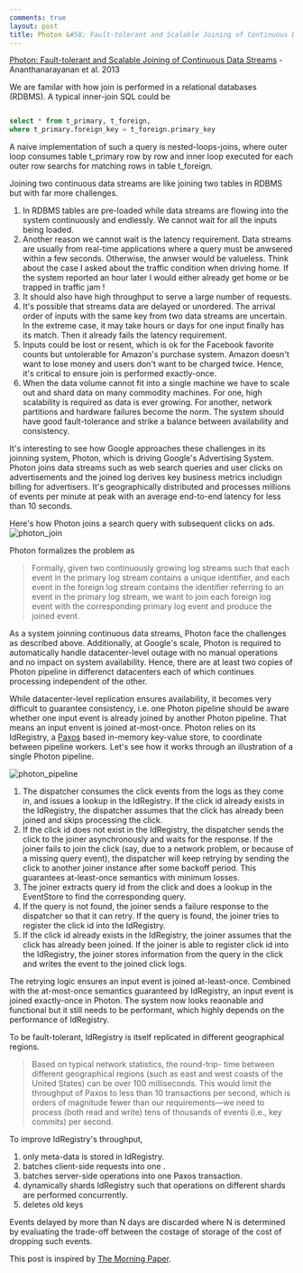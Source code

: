 ```yaml
---
comments: true
layout: post
title: Photon &#58; Fault-tolerant and Scalable Joining of Continuous Data Streams
---
```


[Photon: Fault-tolerant and Scalable Joining of Continuous Data Streams](http://static.googleusercontent.com/media/research.google.com/en/us/pubs/archive/41318.pdf) - Ananthanarayanan et al. 2013 


We are familar with how join is performed in a relational databases (RDBMS). A typical inner-join SQL could be 

```sql

select * from t_primary, t_foreign,
where t_primary.foreign_key = t_foreign.primary_key

```

A naive implementation of such a query is nested-loops-joins, where outer loop consumes table t_primary row by row and inner loop executed for each outer row searchs for matching rows in table t_foreign.

Joining two continuous data streams are like joining two tables in RDBMS but with far more challenges.

1. In RDBMS tables are pre-loaded while data streams are flowing into the system continuously and endlessly. We cannot wait for all the inputs being loaded.
2. Another reason we cannot wait is the latency requirement. Data streams are usually from real-time applications where a query must be anwsered within a few seconds. Otherwise, the anwser would be valueless. Think about the case I asked about the traffic condition when driving home. If the system reported an hour later I would either already get home or be trapped in traffic jam !
3. It should also have high throughput to serve a large number of requests.
4. It's possible that streams data are delayed or unordered. The arrival order of inputs with the same key from two data streams are uncertain. In the extreme case, it may take hours or days for one input finally has its match. Then it already fails the latency requirement.  
5. Inputs could be lost or resent, which is ok for the Facebook favorite counts but untolerable for Amazon's purchase system. Amazon doesn't want to lose money and users don't want to be charged twice. Hence, it's critical to ensure join is performed exactly-once.  
6. When the data volume cannot fit into a single machine we have to scale out and shard data on many commodity machines. For one, high scalability is required as data is ever growing. For another, network partitions and hardware failures become the norm. The system should have good fault-tolerance and strike a balance between availability and consistency.

It's interesting to see how Google approaches these challenges in its joinning system, Photon, which is driving Google's Advertising System. Photon joins data streams such as web search queries and user clicks on advertisements and the joined log derives key business metrics includign billing for advertisers. It's geographically distributed and processes millions of events per minute at peak with an average end-to-end latency for less than 10 seconds. 

Here's how Photon joins a search query with subsequent clicks on ads.
![photon_join](https://lh3.googleusercontent.com/QOPFJROSqiVDRosE62TAFjjA_MGDMmkyEr8yD-eJLJ8=w879-h680-no)

Photon formalizes the problem as 

> Formally, given two continuously growing log streams such that each event in the primary log stream contains a unique identifier, and each event in the foreign log stream contains the identifier referring to an event in the primary log stream, we want to join each foreign log event with the corresponding primary log event and produce the joined event.

As a system joinning continuous data streams, Photon face the challenges as described above. Additionally, at Google's scale, Photon is required to automatically handle datacenter-level outage with no manual operations and no impact on system availability. Hence, there are at least two copies of Photon pipeline in differenct datacenters each of which continues processing independent of the other. 

While datacenter-level replication ensures availability, it becomes very difficult to guarantee consistency, i.e. one Photon pipeline should be aware whether one input event is already joined by another Photon pipeline. That means an input envent is joined at-most-once. Photon relies on its IdRegistry, a [Paxos](http://research.microsoft.com/en-us/um/people/lamport/pubs/paxos-simple.pdf) based in-memory key-value store, to coordinate between pipeline workers. Let's see how it works through an illustration of a single Photon pipeline.

![photon_pipeline](https://lh3.googleusercontent.com/d7ryPlWanPm-34Ok9JCs9xyUVyAowc5TiI7OnbbXkFg=w961-h606-no)

1. The dispatcher consumes the click events from the logs as they come in, and issues a lookup in the IdRegistry. If the click id already exists in the IdRegistry, the dispatcher assumes that the click has already been joined and skips processing the click.
2. If the click id does not exist in the IdRegistry, the dispatcher sends the click to the joiner asynchronously and waits for the response. If the joiner fails to join the click (say, due to a network problem, or because of a missing query event), the dispatcher will keep retrying by sending the click to another joiner instance after some backoff period. This guarantees at-least-once semantics with minimum losses.
3. The joiner extracts query id from the click and does a lookup in the EventStore to find the corresponding query.
4. If the query is not found, the joiner sends a failure response to the dispatcher so that it can retry. If the query is found, the joiner tries to register the click id into the IdRegistry.
5. If the click id already exists in the IdRegistry, the joiner assumes that the click has already been joined. If the joiner is able to register click id into the IdRegistry, the joiner stores information from the query in the click and writes the event to the joined click logs.

The retrying logic ensures an input event is joined at-least-once. Combined with the at-most-once semantics guaranteed by IdRegistry, an input event is joined exactly-once in Photon. The system now looks reaonable and functional but it still needs to be performant, which highly depends on the performance of IdRegistry. 

To be fault-tolerant, IdRegistry is itself replicated in different geographical regions. 

> Based on typical network statistics, the round-trip- time between different geographical regions (such as east and west coasts of the United States) can be over 100 milliseconds. This would limit the throughput of Paxos to less than 10 transactions per second, which is orders of magnitude fewer than our requirements—we need to process (both read and write) tens of thousands of events (i.e., key commits) per second.

To improve IdRegistry's throughput, 

1. only meta-data is stored in IdRegistry.
2. batches client-side requests into one .
3. batches server-side operations into one Paxos transaction.
4. dynamically shards IdRegistry such that operations on different shards are performed concurrently.
5. deletes old keys

Events delayed by more than N days are discarded where N is determined by evaluating the trade-off between the costage of storage of the cost of dropping such events.

This post is inspired by [The Morning Paper](http://blog.acolyer.org/).

